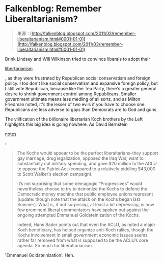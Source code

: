 <!--yml
category: 未分类
date: 2024-05-12 21:06:26
-->

# Falkenblog: Remember Liberaltarianism?

> 来源：[http://falkenblog.blogspot.com/2011/03/remember-liberaltarianism.html#0001-01-01](http://falkenblog.blogspot.com/2011/03/remember-liberaltarianism.html#0001-01-01)

Brink Lindsey and Will Wilkinson tried to convince liberals to adopt their

[libertarianism](http://www.libertarianism.com/)

, as they were frustrated by Republican social conservatism and foreign policy. I too don't like social conservatism and expansive foreign policy, but I still vote Republican, because like the Tea Party, there's a greater general desire to shrink government control among Republicans. Smaller government ultimate means less medling of all sorts, and as Milton Friedman noted, it's the lesser of two evils if you have to choose one. Republicans are less adverse to gays than Democrats are to God and guns.

The vilification of the billionaire libertarian Koch brothers by the Left highlights this big idea is going nowhere. As David Bernstein

[notes](http://volokh.com/2011/03/04/the-further-death-of-liberaltararnism/)

:

> The Kochs would appear to be the perfect liberaltarians–they support gay marriage, drug legalization, opposed the Iraq War, want to substantially cut military spending, and gave $20 million to the ACLU to oppose the Patriot Act (compared to a relatively piddling $43,000 to Scott Walker’s election campaign).
> 
> It’s not surprising that some demagogic “Progressives” would nevertheless choose to try to demonize the Kochs to defend the Democratic money machine that public employee unions represent (update: though note that the attack on the Kochs began last Summer). What is, if not surprising, at least a bit depressing, is how few prominent liberal commentators have spoken out against the ongoing attempted Emmanuel Goldsteinization of the Kochs.
> 
> Indeed, Hans Bader points out that even the ACLU, as noted a major Koch beneficiary, has helped organize anti-Koch rallies, though the Kochs involvement in small government economic issues seems rather far removed from what is supposed to be the ACLU’s core agenda. So much for liberaltarianism.

'Emmanuel Goldsteinization'. Heh.